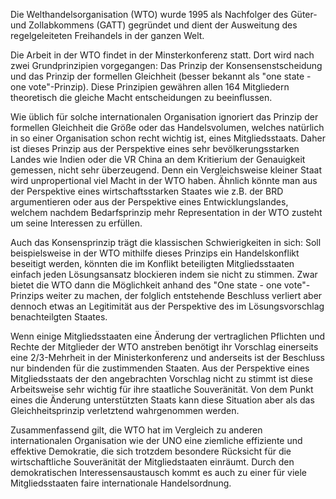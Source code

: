 Die Welthandelsorganisation (WTO) wurde 1995 als Nachfolger des Güter- und Zollabkommens (GATT) gegründet und dient der Ausweitung des regelgeleiteten Freihandels in der ganzen Welt.

Die Arbeit in der WTO findet in der Minsterkonferenz statt. Dort wird nach zwei Grundprinzipien vorgegangen: Das Prinzip der Konsensenstscheidung und das Prinzip der formellen Gleichheit (besser bekannt als "one state - one vote"-Prinzip). Diese Prinzipien gewähren allen 164 Mitgliedern theoretisch die gleiche Macht entscheidungen zu beeinflussen.

Wie üblich für solche internationalen Organisation ignoriert das Prinzip der formellen Gleichheit die Größe oder das Handelsvolumen, welches natürlich in so einer Organisation schon recht wichtig ist, eines Mitgliedsstaats. Daher ist dieses Prinzip aus der Perspektive eines sehr bevölkerungsstarken Landes wie Indien oder die VR China an dem Kritierium der Genauigkeit gemessen, nicht sehr überzeugend. Denn ein Vergleichsweise kleiner Staat wird unpropertional viel Macht in der WTO haben. Ähnlich könnte man aus der Perspektive eines wirtschaftsstarken Staates wie z.B. der BRD argumentieren oder aus der Perspektive eines Entwicklungslandes, welchem nachdem Bedarfsprinzip mehr Representation in der WTO zusteht um seine Interessen zu erfüllen.

Auch das Konsensprinzip trägt die klassischen Schwierigkeiten in sich: Soll beispielsweise in der WTO mithilfe dieses Prinzips ein Handelskonflikt beseitigt werden, könnten die im Konflikt beteiligten Mitgliedsstaaten einfach jeden Lösungsansatz blockieren indem sie nicht zu stimmen. Zwar bietet die WTO dann die Möglichkeit anhand des "One state - one vote"-Prinzips weiter zu machen, der folglich entstehende Beschluss verliert aber dennoch etwas an Legitimität aus der Perspektive des im Lösungsvorschlag benachteilgten Staates.

Wenn einige Mitgliedsstaaten eine Änderung der vertraglichen Pflichten und Rechte der Mitglieder der WTO anstreben benötigt ihr Vorschlag einerseits eine  2/3-Mehrheit in der Ministerkonferenz und anderseits ist der Beschluss nur bindenden für die zustimmenden Staaten. Aus der Perspektive eines Mitgliedsstaats der den angebrachten Vorschlag nicht zu stimmt ist diese Arbeitsweise sehr wichtig für ihre staatliche Souveränität. Von dem Punkt eines die Änderung unterstützten Staats kann diese Situation aber als das Gleichheitsprinzip verletztend wahrgenommen werden.

Zusammenfassend gilt, die WTO hat im Vergleich zu anderen internationalen Organisation wie der UNO eine ziemliche effiziente und effektive Demokratie, die sich trotzdem besondere Rücksicht für die wirtschaftliche Souveränität der Mitgliedstaaten einräumt. Durch den demokratischen Interessensaustausch kommt es auch zu einer für viele Mitgliedsstaaten faire internationale Handelsordnung.

